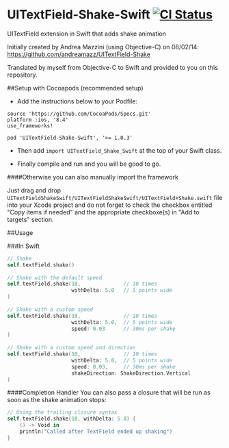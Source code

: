 # UITextField-Shake-Swift [![CI Status](http://img.shields.io/travis/King-Wizard/UITextField-Shake-Swift.svg?style=flat)](https://travis-ci.org/King-Wizard/UITextField-Shake-Swift)
UITextField extension in Swift that adds shake animation

Initially created by Andrea Mazzini (using Objective-C) on 08/02/14: https://github.com/andreamazz/UITextField-Shake

Translated by myself from Objective-C to Swift and provided to you on this repository.

##Setup with Cocoapods (recommended setup)

- Add the instructions below to your Podfile:

```
source 'https://github.com/CocoaPods/Specs.git'
platform :ios, '8.4'
use_frameworks!

pod 'UITextField-Shake-Swift', '>= 1.0.3'
```

- Then add ```import UITextField_Shake_Swift``` at the top of your Swift class.

- Finally compile and run and you will be good to go.


####Otherwise you can also manually import the framework

Just drag and drop ```UITextFieldShakeSwift/UITextFieldShakeSwift/UITextField+Shake.swift``` file into your Xcode project and do not forget to check the checkbox entitled "Copy items if needed" and the appropriate checkboxe(s) in "Add to targets" section.

##Usage

###In Swift

```swift
// Shake
self.textField.shake()
        
// Shake with the default speed
self.textField.shake(10,              // 10 times
                     withDelta: 5.0   // 5 points wide
)
        
// Shake with a custom speed
self.textField.shake(10,              // 10 times
                     withDelta: 5.0,  // 5 points wide
                     speed: 0.03      // 30ms per shake
)
        
// Shake with a custom speed and direction
self.textField.shake(10,              // 10 times
                     withDelta: 5.0,  // 5 points wide
                     speed: 0.03,     // 30ms per shake
                     shakeDirection: ShakeDirection.Vertical
)
```

####Completion Handler
You can also pass a closure that will be run as soon as the shake animation stops:
```swift
// Using the trailing closure syntax
self.textField.shake(10, withDelta: 5.0) {
    () -> Void in
    println("Called after TextField ended up shaking")
}
```
